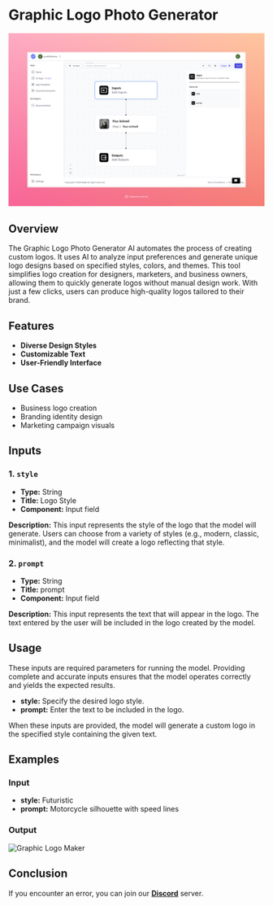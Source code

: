 # Graphic Logo Photo Generator


<img src="images/graphic-logo-maker-full.jpeg" alt="Graphic Logo Generator"/>


## Overview
The Graphic Logo Photo Generator AI automates the process of creating custom logos. It uses AI to analyze input preferences and generate unique logo designs based on specified styles, colors, and themes. This tool simplifies logo creation for designers, marketers, and business owners, allowing them to quickly generate logos without manual design work. With just a few clicks, users can produce high-quality logos tailored to their brand.

## Features
- **Diverse Design Styles**
- **Customizable Text**
- **User-Friendly Interface**

## Use Cases
- Business logo creation
- Branding identity design
- Marketing campaign visuals


## Inputs

### 1. `style`
- **Type:** String
- **Title:** Logo Style
- **Component:** Input field

**Description:** This input represents the style of the logo that the model will generate. Users can choose from a variety of styles (e.g., modern, classic, minimalist), and the model will create a logo reflecting that style.

### 2. `prompt`
- **Type:** String
- **Title:** prompt
- **Component:** Input field

**Description:** This input represents the text that will appear in the logo. The text entered by the user will be included in the logo created by the model.

## Usage

These inputs are required parameters for running the model. Providing complete and accurate inputs ensures that the model operates correctly and yields the expected results.

- **style:** Specify the desired logo style.
- **prompt:** Enter the text to be included in the logo.

When these inputs are provided, the model will generate a custom logo in the specified style containing the given text.

## Examples

### Input
- **style:** Futuristic
- **prompt:** Motorcycle silhouette with speed lines

### Output
<img src="https://storage.googleapis.com/magicpoint/thumbs/graphic-logo-flow-thumb.webp" alt="Graphic Logo Maker" width="300">

## Conclusion

If you encounter an error, you can join our <b><a href="https://discord.com/invite/yzZD4ZxBPt" target="_blank">Discord</a></b> server.


